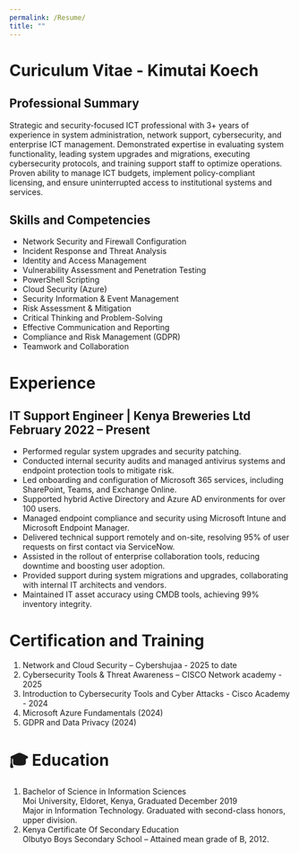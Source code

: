 ```yaml
---
permalink: /Resume/
title: ""
---
```

# Curiculum Vitae - Kimutai Koech

## Professional Summary
Strategic and security-focused ICT professional with 3+ years of experience in system administration, network support, cybersecurity, and enterprise ICT management. Demonstrated expertise in evaluating system functionality, leading system upgrades and migrations, executing cybersecurity protocols, and training support staff to optimize operations. Proven ability to manage ICT budgets, implement policy-compliant licensing, and ensure uninterrupted access to institutional systems and services.
## Skills and Competencies
- Network Security and Firewall Configuration
- Incident Response and Threat Analysis
- Identity and Access Management
- Vulnerability Assessment and Penetration Testing
- PowerShell Scripting
- Cloud Security (Azure)
- Security Information & Event Management
- Risk Assessment & Mitigation
- Critical Thinking and Problem-Solving
- Effective Communication and Reporting
- Compliance and Risk Management (GDPR)
- Teamwork and Collaboration
  
# Experience
## IT Support Engineer | Kenya Breweries Ltd February 2022 – Present
- Performed regular system upgrades and security patching.
- Conducted internal security audits and managed antivirus systems and endpoint protection tools to mitigate risk.
- Led onboarding and configuration of Microsoft 365 services, including SharePoint, Teams, and Exchange Online.
- Supported hybrid Active Directory and Azure AD environments for over 100 users.
- Managed endpoint compliance and security using Microsoft Intune and Microsoft Endpoint Manager.
- Delivered technical support remotely and on-site, resolving 95% of user requests on first contact via ServiceNow.
- Assisted in the rollout of enterprise collaboration tools, reducing downtime and boosting user adoption.
- Provided support during system migrations and upgrades, collaborating with internal IT architects and vendors.
- Maintained IT asset accuracy using CMDB tools, achieving 99% inventory integrity.
# Certification and Training
1. Network and Cloud Security – Cybershujaa - 2025 to date
2. Cybersecurity Tools & Threat Awareness – CISCO Network academy - 2025
3. Introduction to Cybersecurity Tools and Cyber Attacks - Cisco Academy - 2024 
4. Microsoft Azure Fundamentals (2024)
5. GDPR and Data Privacy (2024)
   
# 🎓 Education
1.	Bachelor of Science in Information Sciences  
            Moi University, Eldoret, Kenya, Graduated December 2019\
            Major in Information Technology.
            Graduated with second-class honors, upper division.
2.	Kenya Certificate Of Secondary Education\
            Olbutyo Boys Secondary School – Attained mean grade of B, 2012.

